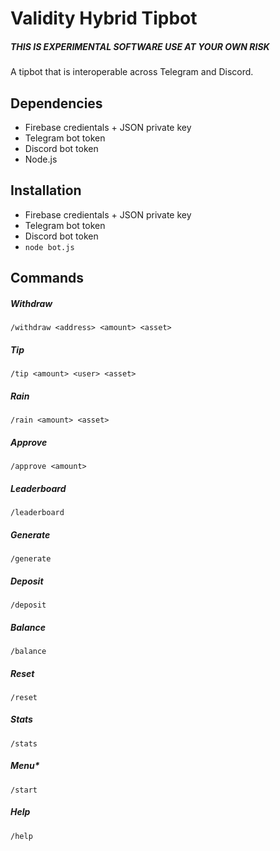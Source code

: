 # Validity Hybrid Tipbot

##### THIS IS EXPERIMENTAL SOFTWARE USE AT YOUR OWN RISK

A tipbot that is interoperable across Telegram and Discord.

## Dependencies

* Firebase credientals + JSON private key
* Telegram bot token
* Discord bot token
* Node.js

## Installation

* Firebase credientals + JSON private key
* Telegram bot token
* Discord bot token
* `node bot.js`

## Commands

 ##### Withdraw
 ```
/withdraw <address> <amount> <asset>
 ```
 ##### Tip
 ```
/tip <amount> <user> <asset>
 ```
 ##### Rain
 ```
/rain <amount> <asset>
 ```
 ##### Approve
 ```
/approve <amount>
 ```
 ##### Leaderboard
 ```
 /leaderboard
 ```
 ##### Generate
 ```
 /generate
 ```
 ##### Deposit
 ```
 /deposit
 ```
 ##### Balance
 ```
 /balance
 ```
 ##### Reset
 ```
 /reset
 ```
 ##### Stats
 ```
/stats
 ```
 ##### Menu*
 ```
 /start
 ```
 ##### Help
 ```
/help
 ```

